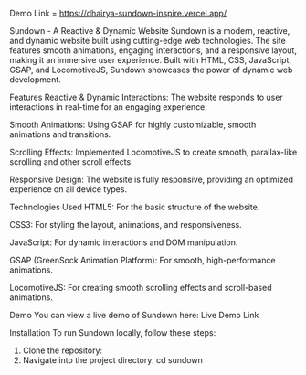 Demo Link = https://dhairya-sundown-inspire.vercel.app/

Sundown - A Reactive & Dynamic Website
Sundown is a modern, reactive, and dynamic website built using cutting-edge web technologies. The site features smooth animations, engaging interactions, and a responsive layout, making it an immersive user experience. Built with HTML, CSS, JavaScript, GSAP, and LocomotiveJS, Sundown showcases the power of dynamic web development.

Features
Reactive & Dynamic Interactions: The website responds to user interactions in real-time for an engaging experience.

Smooth Animations: Using GSAP for highly customizable, smooth animations and transitions.

Scrolling Effects: Implemented LocomotiveJS to create smooth, parallax-like scrolling and other scroll effects.

Responsive Design: The website is fully responsive, providing an optimized experience on all device types.

Technologies Used
HTML5: For the basic structure of the website.

CSS3: For styling the layout, animations, and responsiveness.

JavaScript: For dynamic interactions and DOM manipulation.

GSAP (GreenSock Animation Platform): For smooth, high-performance animations.

LocomotiveJS: For creating smooth scrolling effects and scroll-based animations.

Demo
You can view a live demo of Sundown here: Live Demo Link

Installation
To run Sundown locally, follow these steps:
1. Clone the repository:
2. Navigate into the project directory: cd sundown
